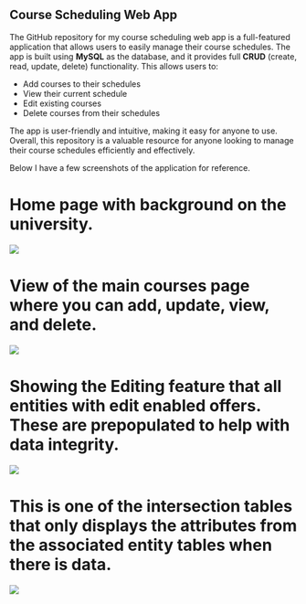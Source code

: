 ## Course Scheduling Web App

The GitHub repository for my course scheduling web app is a full-featured application that allows users to easily manage their course schedules. The app is built using **MySQL** as the database, and it provides full **CRUD** (create, read, update, delete) functionality. This allows users to:

- Add courses to their schedules
- View their current schedule
- Edit existing courses
- Delete courses from their schedules

The app is user-friendly and intuitive, making it easy for anyone to use. Overall, this repository is a valuable resource for anyone looking to manage their course schedules efficiently and effectively.

Below I have a few screenshots of the application for reference.

# Home page with background on the university.
![](images/1)

# View of the main courses page where you can add, update, view, and delete.
![](images/2)

# Showing the Editing feature that all entities with edit enabled offers. These are prepopulated to help with data integrity.
![](images/3)

# This is one of the intersection tables that only displays the attributes from the associated entity tables when there is data.
![](images/4)